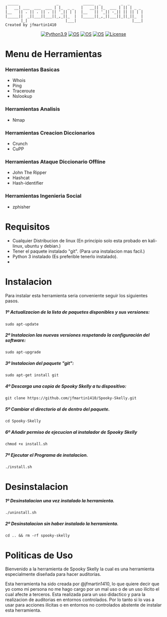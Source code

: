 ```
 _____                 _           _____  _         _  _      
|   __| ___  ___  ___ | |_  _ _   |   __|| |_  ___ | || | _ _ 
|__   || . || . || . || '_|| | |  |__   || '_|| -_|| || || | |
|_____||  _||___||___||_,_||_  |  |_____||_,_||___||_||_||_  |
       |_|                 |___|                         |___|
Created by jfmartin1410
```
<div align="center">

[![Python3.9](https://img.shields.io/badge/Python-3.9+-blue.svg)](https://www.python.org/downloads/release/python-3100/)
[![OS](https://img.shields.io/badge/Tested%20On-KaliLinux%20-cyan.svg)](https://www.kali.org/get-kali/)
 [![OS](https://img.shields.io/badge/Tested%20On-Ubuntu%20-purple.svg)](https://ubuntu.com/download)
 [![OS](https://img.shields.io/badge/Tested%20On-Debian%20-darkblue.svg)](https://www.debian.org/download)
[![License](https://img.shields.io/badge/License-Unlicense-light.svg)](https://github.com/jfmartin1410/Spooky-Skelly/blob/main/LICENSE)
  
</div>

# Menu de Herramientas

### Herramientas Basicas

- Whois
- Ping
- Traceroute
- Nslookup

### Herramientas Analisis

- Nmap

### Herramientas Creacion Diccionarios

- Crunch
- CuPP

### Herramientas Ataque Diccionario Offline

- John The Ripper
- Hashcat
- Hash-identifier

### Herramientas Ingenieria Social

- zphisher


# Requisitos

- Cualquier Distribucion de linux (En principio solo esta probado en kali-linux, ubuntu y debian.)
- Tener el paquete instalado "git". (Para una instalacion mas facil.)
- Python 3 instalado (Es preferible tenerlo instalado).
- 

# Instalacion

Para instalar esta herramienta seria conveniente seguir los siguientes pasos.
##### 1º Actualizacion de la lista de paquetes disponibles y sus versiones:
```
sudo apt-update
```
##### 2º Instalacion las nuevas versiones respetando la configuración del software:
```
sudo apt-upgrade
```
##### 3º Instalacion del paquete "git":
```
sudo apt-get install git
```
##### 4º Descarga una copia de Spooky Skelly a tu dispositivo:
```
git clone https://github.com/jfmartin1410/Spooky-Skelly.git
```
##### 5º Cambiar el directorio al de dentro del paquete.
```
cd Spooky-Skelly
```
##### 6º Añadir permiso de ejecucion al instalador de Spooky Skelly
```
chmod +x install.sh
```
##### 7º Ejecutar el Programa de instalacion.
```
./install.sh
```

# Desinstalacion
##### 1º Desinstalacion una vez instalado la herramienta.
```
./uninstall.sh
```
##### 2º Desinstalacion sin haber instalado la herramienta.
```
cd .. && rm -rf spooky-skelly
```

# Politicas de Uso

Bienvenido a la herramienta de Spooky Skelly la cual es una herramienta especialmente diseñada para hacer auditorias.

Esta herramienta ha sido creada por @jfmartin1410, lo que quiere decir que yo como mi persona no me hago cargo por un
mal uso o de un uso ilicito el cual afecte a terceros.
Esta realizada para un uso didactico y para la realizacion de auditorias en entornos controlados.
Por lo tanto si lo vas a usar para acciones ilicitas o en entornos no controlados abstente de instalar esta herramienta.



